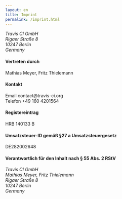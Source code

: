 ```yaml
---
layout: en
title: Imprint
permalink: /imprint.html
---
```


<article id="imprint">
  <address>
    Travis CI GmbH<br>
    Rigaer Straße 8<br>
    10247 Berlin<br>
    Germany
  </address>
  <h4>Vertreten durch</h4>
  <p>Mathias Meyer, Fritz Thielemann</p>
  <h4>Kontakt</h4>
  <p>
    Email contact@travis-ci.org <br>
    Telefon +49 160 4201564
  </p>
  <h4>Registereintrag</h4>
  <p>HRB 140133 B</p>
  <h4>Umsatzsteuer-ID gemäß §27 a Umsatzsteuergesetz</h4>
  <p>DE282002648</p>
  <h4>Verantwortlich für den Inhalt nach § 55 Abs. 2 RStV</h4>
  <address>
    Travis CI GmbH<br>
    Mathias Meyer, Fritz Thielemann<br>
    Rigaer Straße 8<br>
    10247 Berlin<br>
    Germany
  </address>
</article>
